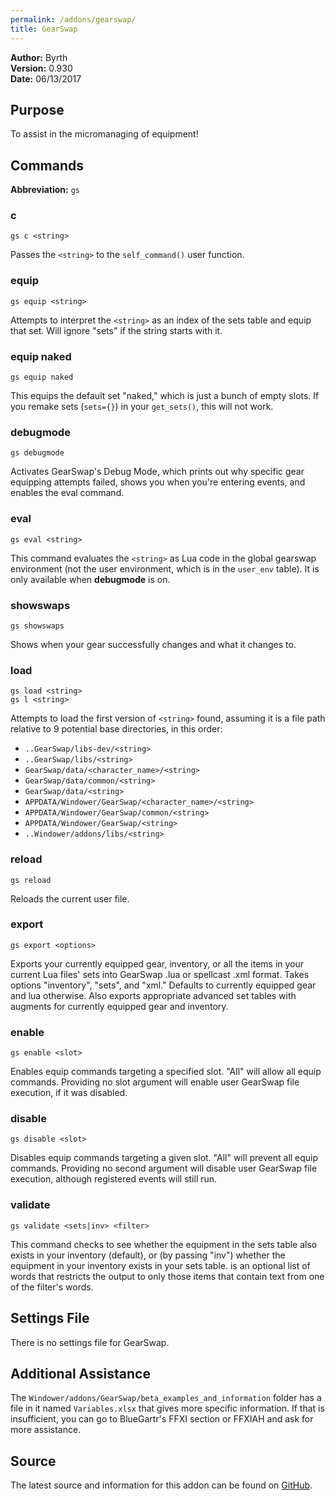 ```yaml
---
permalink: /addons/gearswap/
title: GearSwap
---
```


**Author:** Byrth<br>
**Version:** 0.930<br>
**Date:** 06/13/2017

## Purpose
To assist in the micromanaging of equipment!

## Commands

**Abbreviation:** `gs`

### c 
```
gs c <string>
```

Passes the `<string>` to the `self_command()` user function.

### equip 
```
gs equip <string>
```

Attempts to interpret the `<string>` as an index of the sets table and equip that set. Will ignore "sets" if the string starts with it.

### equip naked
```
gs equip naked
```

This equips the default set "naked," which is just a bunch of empty slots. If you remake sets (`sets={}`) in your `get_sets()`, this will not work.

### debugmode
```
gs debugmode
```

Activates GearSwap's Debug Mode, which prints out why specific gear equipping attempts failed, shows you when you're entering events, and enables the eval command.

### eval 
```
gs eval <string>
```

This command evaluates the `<string>` as Lua code in the global gearswap environment (not the user environment, which is in the `user_env` table). It is only available when **debugmode** is on.

### showswaps
```
gs showswaps
```

Shows when your gear successfully changes and what it changes to.

### load
```
gs load <string>
gs l <string>
```

Attempts to load the first version of `<string>` found, assuming it is a file path relative to 9 potential base directories, in this order:
* `..GearSwap/libs-dev/<string>`
* `..GearSwap/libs/<string>`
* `GearSwap/data/<character_name>/<string>`
* `GearSwap/data/common/<string>`
* `GearSwap/data/<string>`
* `APPDATA/Windower/GearSwap/<character_name>/<string>`
* `APPDATA/Windower/GearSwap/common/<string>`
* `APPDATA/Windower/GearSwap/<string>`
* `..Windower/addons/libs/<string>`

### reload
```
gs reload
```

Reloads the current user file.

### export 
```
gs export <options>
```

Exports your currently equipped gear, inventory, or all the items in your current Lua files' sets into GearSwap .lua or spellcast .xml format. Takes options "inventory", "sets", and "xml." Defaults to currently equipped gear and lua otherwise. Also exports appropriate advanced set tables with augments for currently equipped gear and inventory.

### enable
```
gs enable <slot>
```

Enables equip commands targeting a specified slot. "All" will allow all equip commands. Providing no slot argument will enable user GearSwap file execution, if it was disabled.

### disable
```
gs disable <slot>
```

Disables equip commands targeting a given slot. "All" will prevent all equip commands. Providing no second argument will disable user GearSwap file execution, although registered events will still run.

### validate
```
gs validate <sets|inv> <filter>
```

This command checks to see whether the equipment in the sets table also exists in your inventory (default), or (by passing "inv") whether the equipment in your inventory exists in your sets table. <filter> is an optional list of words that restricts the output to only those items that contain text from one of the filter's words.

## Settings File
There is no settings file for GearSwap.

## Additional Assistance
The `Windower/addons/GearSwap/beta_examples_and_information` folder has a file in it named `Variables.xlsx` that gives more specific information. If that is insufficient, you can go to BlueGartr's FFXI section or FFXIAH and ask for more assistance.

## Source
The latest source and information for this addon can be found on [GitHub](https://github.com/Windower/Lua/tree/live/addons/GearSwap).

